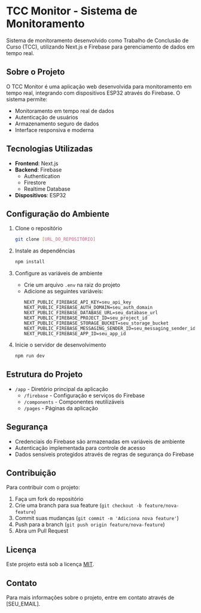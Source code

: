 # TCC Monitor - Sistema de Monitoramento

Sistema de monitoramento desenvolvido como Trabalho de Conclusão de Curso (TCC), utilizando Next.js e Firebase para gerenciamento de dados em tempo real.

## Sobre o Projeto

O TCC Monitor é uma aplicação web desenvolvida para monitoramento em tempo real, integrando com dispositivos ESP32 através do Firebase. O sistema permite:

- Monitoramento em tempo real de dados
- Autenticação de usuários
- Armazenamento seguro de dados
- Interface responsiva e moderna

## Tecnologias Utilizadas

- **Frontend**: Next.js
- **Backend**: Firebase
  - Authentication
  - Firestore
  - Realtime Database
- **Dispositivos**: ESP32

## Configuração do Ambiente

1. Clone o repositório

   ```bash
   git clone [URL_DO_REPOSITÓRIO]
   ```

2. Instale as dependências

   ```bash
   npm install
   ```

3. Configure as variáveis de ambiente

   - Crie um arquivo `.env` na raiz do projeto
   - Adicione as seguintes variáveis:
     ```
     NEXT_PUBLIC_FIREBASE_API_KEY=seu_api_key
     NEXT_PUBLIC_FIREBASE_AUTH_DOMAIN=seu_auth_domain
     NEXT_PUBLIC_FIREBASE_DATABASE_URL=seu_database_url
     NEXT_PUBLIC_FIREBASE_PROJECT_ID=seu_project_id
     NEXT_PUBLIC_FIREBASE_STORAGE_BUCKET=seu_storage_bucket
     NEXT_PUBLIC_FIREBASE_MESSAGING_SENDER_ID=seu_messaging_sender_id
     NEXT_PUBLIC_FIREBASE_APP_ID=seu_app_id
     ```

4. Inicie o servidor de desenvolvimento
   ```bash
   npm run dev
   ```

## Estrutura do Projeto

- `/app` - Diretório principal da aplicação
  - `/firebase` - Configuração e serviços do Firebase
  - `/components` - Componentes reutilizáveis
  - `/pages` - Páginas da aplicação

## Segurança

- Credenciais do Firebase são armazenadas em variáveis de ambiente
- Autenticação implementada para controle de acesso
- Dados sensíveis protegidos através de regras de segurança do Firebase

## Contribuição

Para contribuir com o projeto:

1. Faça um fork do repositório
2. Crie uma branch para sua feature (`git checkout -b feature/nova-feature`)
3. Commit suas mudanças (`git commit -m 'Adiciona nova feature'`)
4. Push para a branch (`git push origin feature/nova-feature`)
5. Abra um Pull Request

## Licença

Este projeto está sob a licença [MIT](LICENSE).

## Contato

Para mais informações sobre o projeto, entre em contato através de [SEU_EMAIL].
